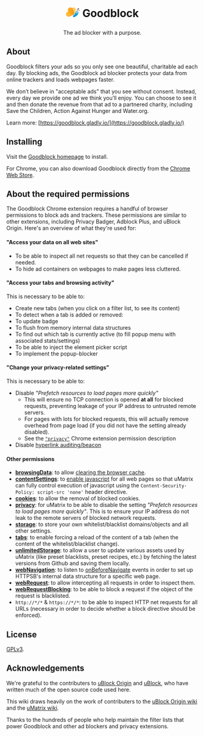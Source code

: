 <h1 align="center">
<sub>
<img  src="https://github.com/gladly-team/goodblock/blob/master/src/img/icon_128.png"
      height="38"
      width="38">
</sub>
  Goodblock
</h1>
<p align="center"> 
  The ad blocker with a purpose.
</p>

## About

Goodblock filters your ads so you only see one beautiful, charitable ad each day. By blocking ads, the Goodblock ad blocker protects your data from online trackers and loads webpages faster.

We don’t believe in "acceptable ads" that you see without consent. Instead, every day we provide one ad we think you’ll enjoy. You can choose to see it and then donate the revenue from that ad to a partnered charity, including Save the Children, Action Against Hunger and Water.org.

Learn more: [https://goodblock.gladly.io/](https://goodblock.gladly.io/)

## Installing

Visit the [Goodblock homepage](https://goodblock.gladly.io/) to install.

For Chrome, you can also download Goodblock directly from the [Chrome Web Store](https://chrome.google.com/webstore/detail/goodblock-ad-blocker/oihioooajpekhlgknlekbifgcjlfehje).

## About the required permissions

The Goodblock Chrome extension requires a handful of browser permissions to block ads and trackers. These permissions are similar to other extensions, including Privacy Badger, Adblock Plus, and uBlock Origin. Here's an overview of what they're used for:

#### "Access your data on all web sites"

- To be able to inspect all net requests so that they can be cancelled if needed.
- To hide ad containers on webpages to make pages less cluttered.

#### "Access your tabs and browsing activity"

This is necessary to be able to:

- Create new tabs (when you click on a filter list, to see its content)
- To detect when a tab is added or removed:
- To update badge
- To flush from memory internal data structures
- To find out which tab is currently active (to fill popup menu with associated stats/settings)
- To be able to inject the element picker script
- To implement the popup-blocker

#### "Change your privacy-related settings"

This is necessary to be able to:

- Disable _"Prefetch resources to load pages more quickly"_
    - This will ensure no TCP connection is opened **at all** for blocked requests, preventing leakage of your IP address to untrusted remote servers.
    - For pages with lots for blocked requests, this will actually remove overhead from page load (if you did not have the setting already disabled).
    - See the [`"privacy"`](https://developer.chrome.com/extensions/privacy) Chrome extension permission description
- Disable [hyperlink auditing/beacon](http://www.wilderssecurity.com/threads/hyperlink-auditing-aka-a-ping-and-beacon-aka-navigator-sendbeacon.364904/)

#### Other permissions
* [**browsingData**](https://developer.chrome.com/extensions/browsingData): to allow [clearing the browser cache](http://developer.chrome.com/extensions/browsingData#method-removeCache).
* [**contentSettings**](https://developer.chrome.com/extensions/contentSettings.html): to [enable javascript](http://developer.chrome.com/extensions/contentSettings#property-javascript) for all web pages so that uMatrix can fully control execution of javascript using the `Content-Security-Policy: script-src 'none'` header directive.
* [**cookies**](https://developer.chrome.com/extensions/cookies): to allow the removal of blocked cookies.
* [**privacy**](https://developer.chrome.com/extensions/privacy): for uMatrix to be able to disable the setting _"Prefetch resources to load pages more quickly"_. This is to ensure your IP address do not leak to the remote servers of blocked network requests.
* [**storage**](https://developer.chrome.com/extensions/storage): to store your own whitelist/blacklist domains/objects and all other settings.
* [**tabs**](https://developer.chrome.com/extensions/tabs): to enable forcing a reload of the content of a tab (when the content of the whitelist/blacklist change).
* [**unlimitedStorage**](https://developers.google.com/chrome/whitepapers/storage#unlimited): to allow a user to update various assets used by uMatrix (like preset blacklists, preset recipes, etc.) by fetching the latest versions from Github and saving them locally.
* [**webNavigation**](http://developer.chrome.com/extensions/webNavigation): to listen to [onBeforeNavigate](http://developer.chrome.com/extensions/webNavigation.html#event-onBeforeNavigate) events in order to set up HTTPSB's internal data structure for a specific web page.
* [**webRequest**](http://developer.chrome.com/extensions/webRequest): to allow intercepting all requests in order to inspect them.
* [**webRequestBlocking**](http://developer.chrome.com/extensions/webRequest#manifest): to be able to block a request if the object of the request is blacklisted.
* `http://*/*` & `https://*/*`: to be able to inspect HTTP net requests for all URLs (necessary in order to decide whether a block directive should be enforced).

## License

[GPLv3](https://github.com/gladly-team/goodblock/blob/master/LICENSE.txt).

## Acknowledgements

We're grateful to the contributers to [uBlock Origin](https://github.com/gorhill/uBlock) and [uBlock](https://github.com/chrisaljoudi/uBlock), who have written much of the open source code used here.

This wiki draws heavily on the work of contributers to the [uBlock Origin wiki](https://github.com/gorhill/uBlock/wiki) and the [uMatrix wiki](https://github.com/gorhill/uMatrix/wiki/About-the-required-permissions).

Thanks to the hundreds of people who help maintain the filter lists that power Goodblock and other ad blockers and privacy extensions.
